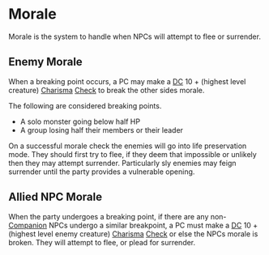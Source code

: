 # Morale

Morale is the system to handle when NPCs will attempt to flee or surrender. 

## Enemy Morale
When a breaking point occurs, a PC may make a [DC](../Game%20Procedures/DC.md) 10 + (highest level creature) [Charisma](../Player%20Characters/Chosen%20Statistics/Charisma.md) [Check](../Game%20Procedures/Check.md) to break the other sides morale.

The following are considered breaking points.
- A solo monster going below half HP
- A group losing half their members or their leader

On a successful morale check the enemies will go into life preservation mode. They should first try to flee, if they deem that impossible or unlikely then they may attempt surrender. Particularly sly enemies may feign surrender until the party provides a vulnerable opening.

## Allied NPC Morale
When the party undergoes a breaking point, if there are any non-[Companion](../Referee%20Specific/Economy/Companions.md) NPCs undergo a similar breakpoint, a PC must make a [DC](../Game%20Procedures/DC.md) 10 + (highest level enemy creature) [Charisma](../Player%20Characters/Chosen%20Statistics/Charisma.md) [Check](../Game%20Procedures/Check.md) or else the NPCs morale is broken. They will attempt to flee, or plead for surrender.